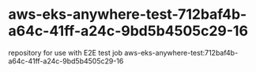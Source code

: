 # aws-eks-anywhere-test-712baf4b-a64c-41ff-a24c-9bd5b4505c29-16
repository for use with E2E test job aws-eks-anywhere-test:712baf4b-a64c-41ff-a24c-9bd5b4505c29-16
